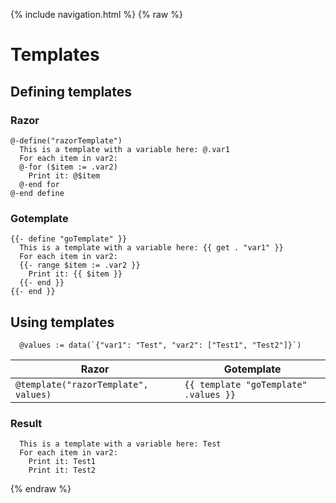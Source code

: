 {% include navigation.html %}
{% raw %}
# Templates

## Defining templates

### Razor
```
@-define("razorTemplate")
  This is a template with a variable here: @.var1  
  For each item in var2:  
  @-for ($item := .var2)
    Print it: @$item  
  @-end for
@-end define
```

### Gotemplate
```
{{- define "goTemplate" }}
  This is a template with a variable here: {{ get . "var1" }}
  For each item in var2:
  {{- range $item := .var2 }}
    Print it: {{ $item }}
  {{- end }}
{{- end }}
```

## Using templates

```
  @values := data(`{"var1": "Test", "var2": ["Test1", "Test2"]}`)
```

| Razor | Gotemplate
| ---   | ---
| ```@template("razorTemplate", values)``` | ```{{ template "goTemplate" .values }}```

### Result

```
  This is a template with a variable here: Test
  For each item in var2:
    Print it: Test1
    Print it: Test2
```

{% endraw %}